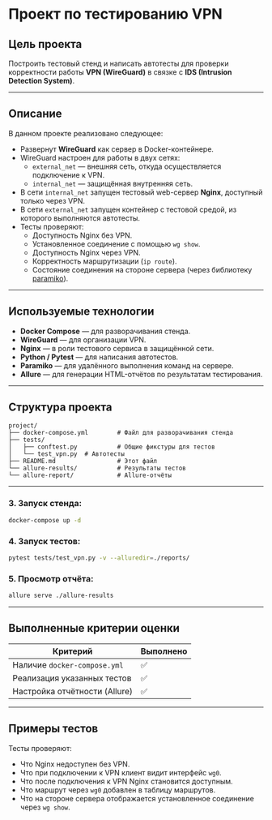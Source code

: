 #  Проект по тестированию VPN

##  Цель проекта
Построить тестовый стенд и написать автотесты для проверки корректности работы **VPN (WireGuard)** в связке с **IDS (Intrusion Detection System)**.

---

##  Описание

В данном проекте реализовано следующее:

- Развернут **WireGuard** как сервер в Docker-контейнере.
- WireGuard настроен для работы в двух сетях:
  - `external_net` — внешняя сеть, откуда осуществляется подключение к VPN.
  - `internal_net` — защищённая внутренняя сеть.
- В сети `internal_net` запущен тестовый web-сервер **Nginx**, доступный только через VPN.
- В сети `external_net` запущен контейнер с тестовой средой, из которого выполняются автотесты.
- Тесты проверяют:
  - Доступность Nginx без VPN.
  - Установленное соединение с помощью `wg show`.
  - Доступность Nginx через VPN.
  - Корректность маршрутизации (`ip route`).
  - Состояние соединения на стороне сервера (через библиотеку [paramiko](https://pypi.org/project/paramiko/)).

---

##  Используемые технологии

- **Docker Compose** — для разворачивания стенда.
- **WireGuard** — для организации VPN.
- **Nginx** — в роли тестового сервиса в защищённой сети.
- **Python / Pytest** — для написания автотестов.
- **Paramiko** — для удалённого выполнения команд на сервере.
- **Allure** — для генерации HTML-отчётов по результатам тестирования.

---

##  Структура проекта

```
project/
├── docker-compose.yml        # Файл для разворачивания стенда
├── tests/
│   ├── conftest.py           # Общие фикстуры для тестов
│   └── test_vpn.py  # Автотесты
├── README.md                 # Этот файл
└── allure-results/           # Результаты тестов
└── allure-report/            # Allure-отчёты
```

---


### 3. Запуск стенда:
```bash
docker-compose up -d
```

### 4. Запуск тестов:
```bash
pytest tests/test_vpn.py -v --alluredir=./reports/
```

### 5. Просмотр отчёта:
```bash
allure serve ./allure-results
```

---

##  Выполненные критерии оценки

| Критерий | Выполнено |
|---------|-----------|
| Наличие `docker-compose.yml` | ✅ |
| Реализация указанных тестов | ✅ |
| Настройка отчётности (Allure) | ✅ |

---

##  Примеры тестов

Тесты проверяют:

- Что Nginx недоступен без VPN.
- Что при подключении к VPN клиент видит интерфейс `wg0`.
- Что после подключения к VPN Nginx становится доступным.
- Что маршрут через `wg0` добавлен в таблицу маршрутов.
- Что на стороне сервера отображается установленное соединение через `wg show`.

